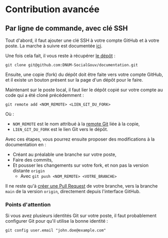 # Contribution avancée

## Par ligne de commande, avec clé SSH

Tout d'abord, il faut ajouter une clé SSH à votre compte GitHub et à votre poste.
La marche à suivre est documentée [ici](https://docs.github.com/en/authentication/connecting-to-github-with-ssh/generating-a-new-ssh-key-and-adding-it-to-the-ssh-agent).

Une fois cela fait, il vous reste à récupérer [le dépôt](https://github.com/DNUM-SocialGouv/documentation) :
```shell
git clone git@github.com:DNUM-SocialGouv/documentation.git
```

Ensuite, une copie (fork) du dépôt doit être faite vers votre compte GitHub, et il existe un bouton présent sur la page
d'un dépôt pour le faire.

Maintenant sur le poste local, il faut lier le dépôt copié sur votre compte au code qui a été cloné précédemment :
```shell
git remote add <NOM_REMOTE> <LIEN_GIT_DU_FORK> 
```
Où :

- `NOM_REMOTE` est le nom attribué à la [remote Git](https://git-scm.com/docs/git-remote) liée à la copie,
- `LIEN_GIT_DU_FORK` est le lien Git vers le dépôt.

Avec ces étapes, vous pourrez ensuite proposer des modifications à la documentation en :

- Créant au préalable une branche sur votre poste,
- Faire des commits,
- Et pousser les changements sur votre fork, et non pas la version distante `origin`
  - Avec `git push <NOM_REMOTE> <VOTRE_BRANCHE>`

Il ne reste qu'à [créer une Pull Request](https://docs.github.com/en/pull-requests/collaborating-with-pull-requests/proposing-changes-to-your-work-with-pull-requests/creating-a-pull-request-from-a-fork)
de votre branche, vers la branche `main` de la version `origin`, directement depuis l'interface GitHub.

### Points d'attention

Si vous avez plusieurs identités Git sur votre poste, il faut probablement configurer Git pour qu'il utilise la bonne
identité :
```shell
git config user.email "john.doe@example.com"
```
